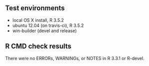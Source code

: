 ## Test environments
* local OS X install, R 3.5.2
* ubuntu 12.04 (on travis-ci), R 3.5.2
* win-builder (devel and release)

## R CMD check results
There were no ERRORs, WARNINGs, or NOTES in R 3.3.1 or R-devel.

